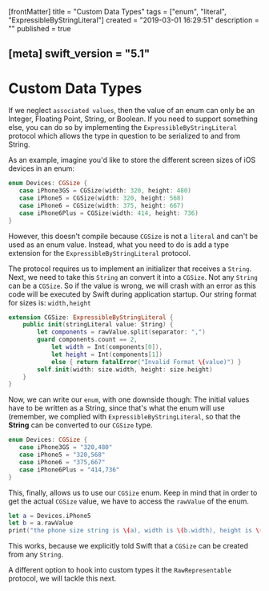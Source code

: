 [frontMatter]
title = "Custom Data Types"
tags = ["enum", "literal", "ExpressibleByStringLiteral"]
created = "2019-03-01 16:29:51"
description = ""
published = true

[meta]
swift_version = "5.1"
---

# Custom Data Types

If we neglect `associated values`, then the value of an enum can only be
an Integer, Floating Point, String, or Boolean. If you need to support
something else, you can do so by implementing the
`ExpressibleByStringLiteral` protocol which allows the type in question to
be serialized to and from String.

As an example, imagine you\'d like to store the different screen sizes
of iOS devices in an enum:

``` Swift
enum Devices: CGSize {
   case iPhone3GS = CGSize(width: 320, height: 480)
   case iPhone5 = CGSize(width: 320, height: 568)
   case iPhone6 = CGSize(width: 375, height: 667)
   case iPhone6Plus = CGSize(width: 414, height: 736)
}
```

However, this doesn\'t compile because `CGSize` is not a `literal` and can\'t be
used as an enum value. Instead, what you need to do is add a type
extension for the `ExpressibleByStringLiteral` protocol. 

The protocol
requires us to implement an initializer that receives a `String`. Next, we need to
take this `String` an convert it into a `CGSize`. Not any `String` can be a `CGSize`.
So if the value is wrong, we will crash with an error as this code will be executed
by Swift during application startup. Our string format for sizes is: `width,height`

``` Swift
extension CGSize: ExpressibleByStringLiteral {
    public init(stringLiteral value: String) {
        let components = rawValue.split(separator: ",")
        guard components.count == 2,
            let width = Int(components[0]),
            let height = Int(components[1])
            else { return fatalError("Invalid Format \(value)") }
        self.init(width: size.width, height: size.height)
    }
}
```

Now, we can write our `enum`, with one downside though: The initial
values have to be written as a String, since that\'s what the enum will
use (remember, we complied with `ExpressibleByStringLiteral`, so that the
**String** can be converted to our `CGSize` type.

``` Swift
enum Devices: CGSize {
   case iPhone3GS = "320,480"
   case iPhone5 = "320,568"
   case iPhone6 = "375,667"
   case iPhone6Plus = "414,736"
}
```

This, finally, allows us to use our `CGSize` enum. Keep in mind that in
order to get the actual `CGSize` value, we have to access the `rawValue`
of the enum.

``` Swift
let a = Devices.iPhone5
let b = a.rawValue
print("the phone size string is \(a), width is \(b.width), height is \(b.height)")
```

This works, because we explicitly told Swift that a `CGSize` can be created
from any `String`. 

A different option to hook into custom types it the `RawRepresentable` protocol, we will tackle this next.

